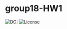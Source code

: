 # group18-HW1

[![DOI](https://zenodo.org/badge/DOI/10.5281/zenodo.7029975.svg)](https://doi.org/10.5281/zenodo.7029975) 
[![License](https://img.shields.io/badge/License-Apache_2.0-blue.svg)](https://opensource.org/licenses/Apache-2.0)
